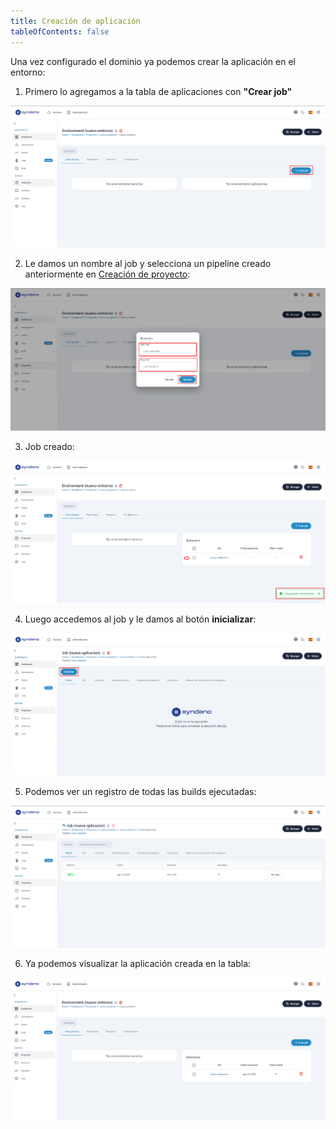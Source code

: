 ```yaml
---
title: Creación de aplicación
tableOfContents: false
---
```


Una vez configurado el dominio ya podemos crear la aplicación en el entorno:

1. Primero lo agregamos a la tabla de aplicaciones con **"Crear job"**
<a href="/src/content/docs/img/how-to/pasos-para-levantar-app/crear-app-dentro-entorno/creando-job.png" target="_blank">
    <img src="/src/content/docs/img/how-to/pasos-para-levantar-app/crear-app-dentro-entorno/creando-job.png" alt="lista de job vacia">
</a>

2. Le damos un nombre al job y selecciona un pipeline creado anteriormente en [Creación de proyecto](https://docs.syndeno.cloud/how-to/pasos-para-levantar-app/crear-proyecto/): 
<a href="/src/content/docs/img/how-to/pasos-para-levantar-app/crear-app-dentro-entorno/creando-job-1.png" target="_blank">
    <img src="/src/content/docs/img/how-to/pasos-para-levantar-app/crear-app-dentro-entorno/creando-job-1.png" alt="añadiendo job">
</a>

3. Job creado: 
<a href="/src/content/docs/img/how-to/pasos-para-levantar-app/crear-app-dentro-entorno/job-creado.png" target="_blank">
    <img src="/src/content/docs/img/how-to/pasos-para-levantar-app/crear-app-dentro-entorno/job-creado.png" alt="job creado">
</a>

4. Luego accedemos al job y le damos al botón **inicializar**: 
<a href="/src/content/docs/img/how-to/pasos-para-levantar-app/crear-app-dentro-entorno/inicializando-job.png" target="_blank">
    <img src="/src/content/docs/img/how-to/pasos-para-levantar-app/crear-app-dentro-entorno/inicializando-job.png" alt="inicializar job">
</a>

5. Podemos ver un registro de todas las builds ejecutadas:
<a href="/src/content/docs/img/how-to/pasos-para-levantar-app/crear-app-dentro-entorno/inicializando-job-1.png" target="_blank">
    <img src="/src/content/docs/img/how-to/pasos-para-levantar-app/crear-app-dentro-entorno/inicializando-job-1.png" alt="inicializando job">
</a>

6. Ya podemos visualizar la aplicación creada en la tabla:
<a href="/src/content/docs/img/how-to/pasos-para-levantar-app/crear-app-dentro-entorno/job-despues-de-inicializar.png" target="_blank">
    <img src="/src/content/docs/img/how-to/pasos-para-levantar-app/crear-app-dentro-entorno/job-despues-de-inicializar.png" alt="job">
</a>